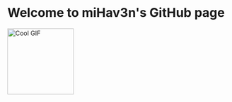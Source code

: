 <p align="center">
  <span style="display: inline-block; vertical-align: middle; text-align: left; margin-right: 20px;">
    <h1>Welcome to miHav3n's GitHub page</h1>
  </span>
  <span style="display: inline-block; vertical-align: middle;">
    <img src="https://camo.githubusercontent.com/8c2345179b86ff43d4a02e300e538816503d3f5a7bcf71536e73431feedf0249/68747470733a2f2f6d65646961332e67697068792e636f6d2f6d656469612f6c3446477237744d6a4833616a757779342f67697068792e676966" alt="Cool GIF" width="150"/>
  </span>
</p>
